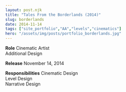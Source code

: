 ```yaml
---
layout: post.njk
title: "Tales From the Borderlands (2014)"
slug: borderlands
date: 2014-11-14
tags: ["site_portfolio","AA","levels","cinematics"]
hero: "/assets/img/posts/portfolio_borderlands.jpg"
---
```


**Role**
Cinematic Artist  
Additional Design  

**Release**
November 14, 2014  

**Responsibilities**
Cinematic Design  
Level Design  
Narrative Design  
